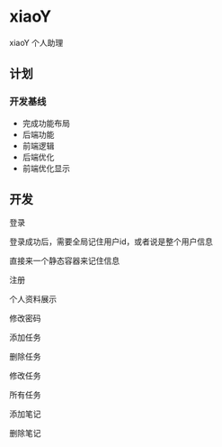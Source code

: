 # xiaoY
xiaoY 个人助理




## 计划


### 开发基线

+ 完成功能布局
+ 后端功能
+ 前端逻辑
+ 后端优化
+ 前端优化显示


## 开发



登录




登录成功后，需要全局记住用户id，或者说是整个用户信息

直接来一个静态容器来记住信息











注册

个人资料展示

修改密码



添加任务

删除任务

修改任务

所有任务




添加笔记

删除笔记










